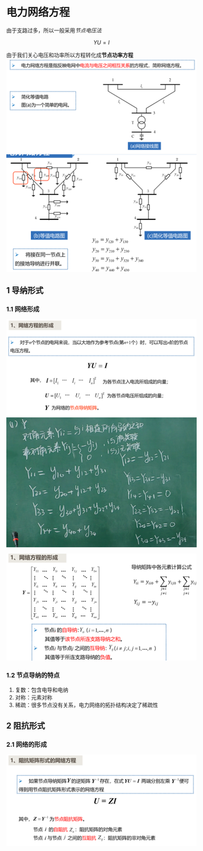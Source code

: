 # 电力网络方程

由于支路过多，所以一般采用*节点电压法*

$$YU=I$$

由于我们关心电压和功率所以方程转化成**节点功率方程**
![alt text](image-1.png)
![alt text](image.png)
## 1 导纳形式
### 1.1 网络形成

![alt text](image-2.png)
![alt text](image-3.png)

![alt text](image-4.png)

### 1.2 节点导纳的特点

1. 复数：包含电导和电纳
2. 对称：元素对称
3. 稀疏：很多节点没有关系，电力网络的拓扑结构决定了稀疏性

## 2 阻抗形式
### 2.1 网络的形成
![alt text](image-5.png)

